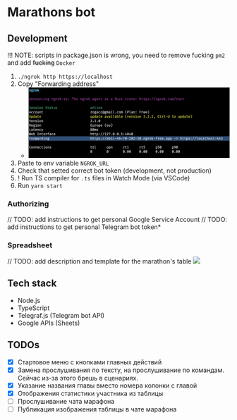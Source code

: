 # Marathons bot

## Development

!!! NOTE: scripts in package.json is wrong, you need to remove fucking `pm2` and add ~~fucking~~ `Docker`

1. `./ngrok http https://localhost`
2. Copy "Forwarding address"
   - ![](2023-04-15-15-31-19.png)
3. Paste to env variable `NGROK_URL`
4. Check that setted correct bot token (development, not production)
5. ! Run TS compiler for `.ts` files in Watch Mode (via VSCode)
6. Run `yarn start`


### Authorizing

// TODO: add instructions to get personal Google Service Account
// TODO: add instructions to get personal Telegram bot token*

### Spreadsheet

// TODO: add description and template for the marathon's table
![](2023-04-15-16-30-06.png)

## Tech stack

- Node.js
- TypeScript
- Telegraf.js (Telegram bot API)
- Google APIs (Sheets)

## TODOs

- [x] Стартовое меню с кнопками главных действий
- [x] Замена прослушивания по тексту, на прослушивание по командам. Сейчас из-за этого брешь в сценариях.
- [x] Указание названия главы вместо номера колонки с главой
- [x] Отображения статистики участника из таблицы
- [ ] Прослушивание чата марафона
- [ ] Публикация изображения таблицы в чате марафона
